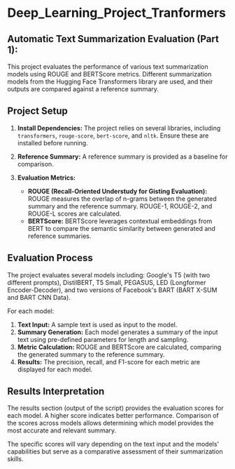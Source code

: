 # Deep_Learning_Project_Tranformers

## Automatic Text Summarization Evaluation (Part 1): 

This project evaluates the performance of various text summarization models using ROUGE and BERTScore metrics.  Different summarization models from the Hugging Face Transformers library are used, and their outputs are compared against a reference summary.

## Project Setup

1. **Install Dependencies:**  The project relies on several libraries, including `transformers`, `rouge-score`, `bert-score`, and `nltk`.  Ensure these are installed before running.


2. **Reference Summary:** A reference summary is provided as a baseline for comparison.


3. **Evaluation Metrics:**
    * **ROUGE (Recall-Oriented Understudy for Gisting Evaluation):**  ROUGE measures the overlap of n-grams between the generated summary and the reference summary.  ROUGE-1, ROUGE-2, and ROUGE-L scores are calculated.
    * **BERTScore:** BERTScore leverages contextual embeddings from BERT to compare the semantic similarity between generated and reference summaries.

## Evaluation Process

The project evaluates several models including: Google's T5 (with two different prompts), DistilBERT, T5 Small, PEGASUS, LED (Longformer Encoder-Decoder), and two versions of Facebook's BART (BART X-SUM and BART CNN Data).

For each model:

1. **Text Input:**  A sample text is used as input to the model.
2. **Summary Generation:** Each model generates a summary of the input text using pre-defined parameters for length and sampling.
3. **Metric Calculation:** ROUGE and BERTScore are calculated, comparing the generated summary to the reference summary.
4. **Results:** The precision, recall, and F1-score for each metric are displayed for each model.


## Results Interpretation

The results section (output of the script) provides the evaluation scores for each model. A higher score indicates better performance.  Comparison of the scores across models allows determining which model provides the most accurate and relevant summary.

The specific scores will vary depending on the text input and the models' capabilities but serve as a comparative assessment of their summarization skills.
